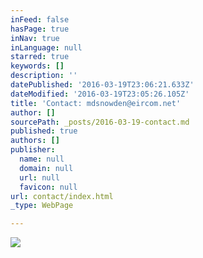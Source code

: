 ```yaml
---
inFeed: false
hasPage: true
inNav: true
inLanguage: null
starred: true
keywords: []
description: ''
datePublished: '2016-03-19T23:06:21.633Z'
dateModified: '2016-03-19T23:05:26.105Z'
title: 'Contact: mdsnowden@eircom.net'
author: []
sourcePath: _posts/2016-03-19-contact.md
published: true
authors: []
publisher:
  name: null
  domain: null
  url: null
  favicon: null
url: contact/index.html
_type: WebPage

---
```

![](https://the-grid-user-content.s3-us-west-2.amazonaws.com/db45029b-79a8-4ddc-91c4-177e28a4c434.jpg)